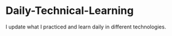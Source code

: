 # Daily-Technical-Learning

<p>I update what I practiced and learn daily in different technologies.</p>
